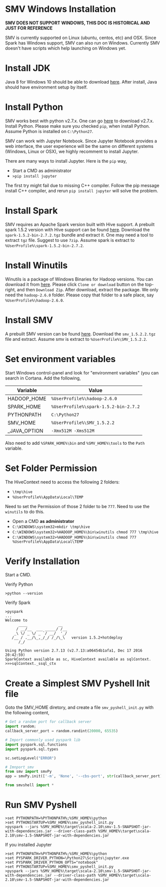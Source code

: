 # SMV Windows Installation

**SMV DOES NOT SUPPORT WINDOWS, THIS DOC IS HISTORICAL AND JUST FOR REFERENCE**

SMV is currently supported on Linux (ubuntu, centos, etc) and OSX. Since Spark has Windows support, SMV can also
run on Windows. Currently SMV doesn't have scripts which help launching on Windows yet.

# Install JDK
Java 8 for Windows 10 should be able to download [here](https://www.java.com/en/download/win10.jsp).
After install, Java should have environment setup by itself.

# Install Python
SMV works best with python v2.7.x.
One can go [here](https://www.python.org/downloads/) to download v2.7.x. Install Python. Please
make sure you checked `pip`, when install Python.
Assume Python is installed on `C:\Python27`.

SMV can work with Jupyter Notebook. Since Jupyter Notebook provides a web interface, the user
experience will be the same on different systems (Windows, Linux or OSX), we highly recomment
to install Jupyter.

There are many ways to install Jupyter. Here is the `pip` way,
* Start a CMD as administrator
* `>pip install jupyter`

The first try might fail due to missing C++ compiler. Follow the pip message install C++ compiler,
and rerun `pip install jupyter` will solve the problem.

# Install Spark
SMV requires an Apache Spark version built with Hive support.  A prebuilt spark 1.5.2 version with Hive support can be found [here](https://github.com/TresAmigosSD/spark/releases/tag/1.5.2_hd).  Download the `spark-1.5.2-bin-2.7.2.tgz` bundle and extract it.
One may need a tool to extract `tgz` file. Suggest to use `7zip`.
Assume spark is extract to `%UserProfile%\spark-1.5.2-bin-2.7.2`.

# Install Winutils
Winutils is a package of Windows Binaries for Hadoop versions.
You can download it from [here](https://github.com/steveloughran/winutils). Please click `Clone or download` button on the
top-right, and then `Download Zip`. After download, extract the package. We only need the `hadoop-2.6.0` folder. Please copy
that folder to a safe place, say `%UserProfile%\hadoop-2.6.0`.

# Install SMV

A prebuilt SMV version can be found [here](https://github.com/TresAmigosSD/SMV/releases/tag/v1.5.2.2). Download the `smv_1.5.2.2.tgz` file and extract.
Assume smv is extract to `%UserProfile%\SMV_1.5.2.2`.

# Set environment variables
Start Windows control-panel and look for "environment variables" (you can search in Cortana. Add the following,

Variable | Value
--- | ---
HADOOP_HOME | `%UserProfile%\hadoop-2.6.0`
SPARK_HOME | `%UserProfile%\spark-1.5.2-bin-2.7.2`
PYTHONPATH | `C:\Python27`
SMV_HOME | `%UserProfile%\SMV_1.5.2.2`
\_JAVA_OPTION | `-Xmx512M -Xms512M`

Also need to add `%SPARK_HOME%\bin` and `%SMV_HOME%\tools` to the `Path` variable.

# Set Folder Permission
The HiveContext need to access the following 2 folders:
* `\tmp\hive`
* `%UserProfile%\AppData\Local\TEMP`

Need to set the Permission of those 2 folder to be `777`. Need to use the `winutils` to
do this.
* Open a CMD **as administrator**
* `C:\WINDOWS\system32>mkdir \tmp\hive`
* `C:\WINDOWS\system32>%HADOOP_HOME%\bin\winutils chmod 777 \tmp\hive`
* `C:\WINDOWS\system32>%HADOOP_HOME%\bin\winutils chmod 777 %UserProfile%\AppData\Local\TEMP`

# Verify Installation
Start a CMD.

Verify Python
```
>python --version
```

Verify Spark
```
>pyspark
...
Welcome to
      ____              __
     / __/__  ___ _____/ /__
    _\ \/ _ \/ _ `/ __/  '_/
   /__ / .__/\_,_/_/ /_/\_\   version 1.5.2+hotdeploy
      /_/

Using Python version 2.7.13 (v2.7.13:a06454b1afa1, Dec 17 2016 20:42:59)
SparkContext available as sc, HiveContext available as sqlContext.
>>>sqlContext._ssql_ctx
```

# Create a Simplest SMV Pyshell Init file
Goto the SMV_HOME diretory, and create a file `smv_pyshell_init.py` with the following
content,
```python
# Get a random port for callback server
import random;
callback_server_port = random.randint(20000, 65535)

# Import commonly used pyspark lib
import pyspark.sql.functions
import pyspark.sql.types

sc.setLogLevel("ERROR")

# Imnport smv
from smv import smvPy
app = smvPy.init(['-m', 'None', '--cbs-port', str(callback_server_port)], sc, sqlContext)

from smvshell import *
```

# Run SMV Pyshell

```
>set PYTHONPATH=%PYTHONPATH%;%SMV_HOME%\python
>set PYTHONSTARTUP=%SMV_HOME%\smv_pyshell_init.py
>pyspark --jars %SMV_HOME%\target\scala-2.10\smv-1.5-SNAPSHOT-jar-with-dependencies.jar --driver-class-path %SMV_HOME%\target\scala-2.10\smv-1.5-SNAPSHOT-jar-with-dependencies.jar
```

If you installed Jupyter
```
>set PYTHONPATH=%PYTHONPATH%;%SMV_HOME%\python
>set PYSPARK_DRIVER_PYTHON=\Python27\Scripts\jupyter.exe
>set PYSPARK_DRIVER_PYTHON_OPTS="notebook"
>set PYTHONSTARTUP=%SMV_HOME%\smv_pyshell_init.py
>pyspark --jars %SMV_HOME%\target\scala-2.10\smv-1.5-SNAPSHOT-jar-with-dependencies.jar --driver-class-path %SMV_HOME%\target\scala-2.10\smv-1.5-SNAPSHOT-jar-with-dependencies.jar
```
